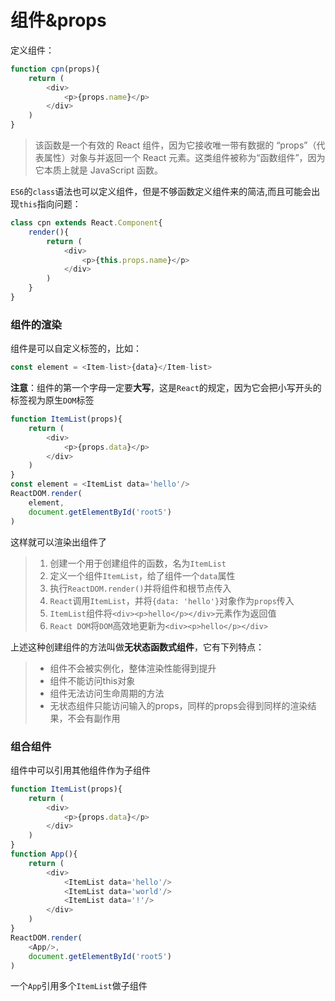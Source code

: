 # 组件&props
定义组件：  
````javascript
function cpn(props){
    return (
        <div>
            <p>{props.name}</p>
        </div>
    )
}
````
> 该函数是一个有效的 React 组件，因为它接收唯一带有数据的 “props”（代表属性）对象与并返回一个 React 元素。这类组件被称为“函数组件”，因为它本质上就是 JavaScript 函数。

`ES6`的`class`语法也可以定义组件，但是不够函数定义组件来的简洁,而且可能会出现`this`指向问题：

````javascript
class cpn extends React.Component{
    render(){
        return (
            <div>
                <p>{this.props.name}</p>
            </div>
        )
    }
}
````

### 组件的渲染
组件是可以自定义标签的，比如：
````javascript
const element = <Item-list>{data}</Item-list>
````
**注意**：组件的第一个字母一定要**大写**，这是`React`的规定，因为它会把小写开头的标签视为原生`DOM`标签 

````javascript
function ItemList(props){
    return (
        <div>
            <p>{props.data}</p>
        </div>
    )
}
const element = <ItemList data='hello'/>
ReactDOM.render(
    element,
    document.getElementById('root5')
)
````
这样就可以渲染出组件了
>1. 创建一个用于创建组件的函数，名为`ItemList`
>2. 定义一个组件`ItemList`，给了组件一个`data`属性
>3. 执行`ReactDOM.render()`并将组件和根节点传入
>4. `React`调用`ItemList`，并将`{data: 'hello'}`对象作为`props`传入
>5. `ItemList`组件将`<div><p>hello</p></div>`元素作为返回值
>6. `React DOM`将`DOM`高效地更新为`<div><p>hello</p></div>`

上述这种创建组件的方法叫做**无状态函数式组件**，它有下列特点：
>* 组件不会被实例化，整体渲染性能得到提升
>* 组件不能访问this对象
>* 组件无法访问生命周期的方法
>* 无状态组件只能访问输入的props，同样的props会得到同样的渲染结果，不会有副作用

### 组合组件
组件中可以引用其他组件作为子组件  
````javascript
function ItemList(props){
    return (
        <div>
            <p>{props.data}</p>
        </div>
    )
}
function App(){
    return (
        <div>
            <ItemList data='hello'/>
            <ItemList data='world'/>
            <ItemList data='!'/>
        </div>
    )
}
ReactDOM.render(
    <App/>,
    document.getElementById('root5')
)
````
一个`App`引用多个`ItemList`做子组件

